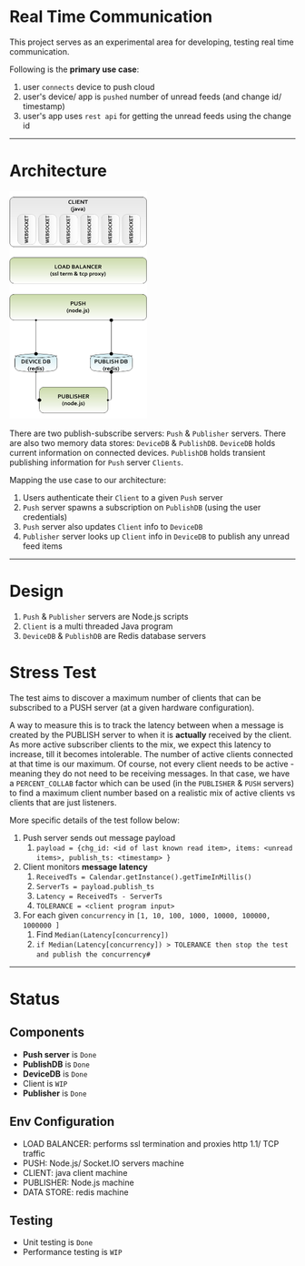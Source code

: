Real Time Communication
=======================
This project serves as an experimental area for developing, testing real time communication.

Following is the **primary use case**:

1. user `connects` device to push cloud
1. user's device/ app is `pushed` number of unread feeds (and change id/ timestamp)
1. user's app uses `rest api` for getting the unread feeds using the change id

----
Architecture
============

<img src="https://github.com/srohatgi/rt/raw/master/push_eval_test.png" alt="Logical Architecture" width="242" height="400" />

There are two publish-subscribe servers: `Push` & `Publisher` servers. There are also two memory data stores: `DeviceDB` & `PublishDB`. `DeviceDB` holds current information on connected devices. `PublishDB` holds transient publishing information for `Push` server `Clients`.

Mapping the use case to our architecture:

1. Users authenticate their `Client` to a given `Push` server
1. `Push` server spawns a subscription on `PublishDB` (using the user credentials)
1. `Push` server also updates `Client` info to `DeviceDB`
1. `Publisher` server looks up `Client` info in `DeviceDB` to publish any unread feed items

----
Design
======

1. `Push` & `Publisher` servers are Node.js scripts
1. `Client` is a multi threaded Java program
1. `DeviceDB` & `PublishDB` are Redis database servers

Stress Test
===========
The test aims to discover a maximum number of clients that can be subscribed to a PUSH server (at a given hardware configuration). 

A way to measure this is to track the latency between when a message is created by the PUBLISH server to when it is __actually__ received by the client. As more active subscriber clients to the mix, we expect this latency to increase, till it becomes intolerable. The number of active clients connected at that time is our maximum. Of course, not every client needs to be active - meaning they do not need to be receiving messages. In that case, we have a `PERCENT_COLLAB` factor which can be used (in the `PUBLISHER` & `PUSH` servers) to find a maximum client number based on a realistic mix of active clients vs clients that are just listeners.

More specific details of the test follow below:

1. Push server sends out message payload 
    1. `payload = {chg_id: <id of last known read item>, items: <unread items>, publish_ts: <timestamp> }`
1. Client monitors __message latency__ 
    1. `ReceivedTs = Calendar.getInstance().getTimeInMillis()`
    1. `ServerTs = payload.publish_ts`
    1. `Latency = ReceivedTs - ServerTs`
    1. `TOLERANCE = <client program input>`
1. For each given `concurrency` in `[1, 10, 100, 1000, 10000, 100000, 1000000 ]`
    1. Find `Median(Latency[concurrency])`
    1. `if Median(Latency[concurrency]) > TOLERANCE then stop the test and publish the concurrency#`
    
----
Status
======

Components
----------
* **Push server** is `Done`
* **PublishDB** is `Done`
* **DeviceDB** is `Done`
* Client is `WIP`
* **Publisher** is `Done`

Env Configuration
-----------------
* LOAD BALANCER: performs ssl termination and proxies http 1.1/ TCP traffic
* PUSH: Node.js/ Socket.IO servers machine
* CLIENT: java client machine
* PUBLISHER: Node.js machine
* DATA STORE: redis machine

Testing
-------
* Unit testing is `Done`
* Performance testing is `WIP` 
